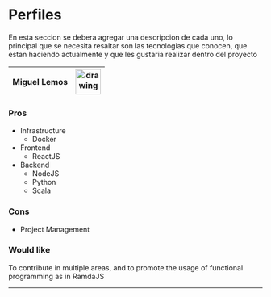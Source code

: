 # Perfiles
En esta seccion se debera agregar una descripcion de cada uno, lo principal que se necesita resaltar son las tecnologias que conocen, que estan haciendo actualmente y que les gustaria realizar dentro del proyecto


| Miguel Lemos |   <img src="https://avatars0.githubusercontent.com/u/9152392?s=460&v=4" alt="drawing" width="50"/> |
|--|--|
### Pros 
  - Infrastructure 
    - Docker
  - Frontend
    - ReactJS
  - Backend
    - NodeJS
    - Python
    - Scala
### Cons
  - Project Management
### Would like
To contribute in multiple areas, and to promote the usage of functional programming as in RamdaJS

-----
